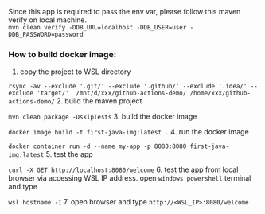 Since this app is required to pass the env var, please follow this maven verify on local machine.\
```mvn clean verify -DDB_URL=localhost -DDB_USER=user -DDB_PASSWORD=password```

### How to build docker image:
1. copy the project to WSL directory

```rsync -av --exclude '.git/' --exclude '.github/' --exclude '.idea/' --exclude 'target/'  /mnt/d/xxx/github-actions-demo/ /home/xxx/github-actions-demo/```
2. build the maven project

```mvn clean package -DskipTests```
3. build the docker image

```docker image build -t first-java-img:latest .```
4. run the docker image

```docker container run -d --name my-app -p 8080:8080 first-java-img:latest```
5. test the app

```curl -X GET http://localhost:8080/welcome```
6. test the app from local browser via accessing WSL IP address. open `windows powershell` terminal and type 

```wsl hostname -I```
7. open browser and type `http://<WSL_IP>:8080/welcome`